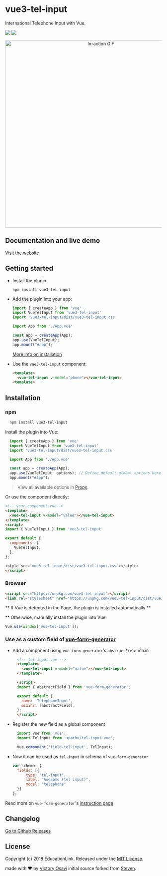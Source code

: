 # vue3-tel-input
International Telephone Input with Vue.

[![](https://img.shields.io/npm/dt/vue3-tel-input.svg)](https://www.npmjs.com/package/vue3-tel-input) [![](https://img.shields.io/github/stars/victorybiz/vue3-tel-input.svg)](https://github.com/victorybiz/vue3-tel-input)

<p align="center">
<img width="600px" alt="In-action GIF" src="https://thumbs.gfycat.com/EducatedPoliteBluefintuna-size_restricted.gif"/>
</p>

## Documentation and live demo

[Visit the website](https://educationlink.github.io/vue-tel-input/)

## Getting started
- Install the plugin:

  ```
  npm install vue3-tel-input
  ```

- Add the plugin into your app:

  ```javascript
  import { createApp } from 'vue'
  import VueTelInput from 'vue3-tel-input'
  import 'vue3-tel-input/dist/vue3-tel-input.css'

  import App from './App.vue'

  const app = createApp(App);
  app.use(VueTelInput);
  app.mount("#app");
  ```

  [More info on installation](#installation)

- Use the `vue3-tel-input` component:

  ```html
  <template>
    <vue-tel-input v-model="phone"></vue-tel-input>
  <template>
  ```

## Installation
### npm
```bash
  npm install vue3-tel-input
```

Install the plugin into Vue:

```javascript
  import { createApp } from 'vue'
  import VueTelInput from 'vue3-tel-input'
  import 'vue3-tel-input/dist/vue3-tel-input.css'

  import App from './App.vue'

  const app = createApp(App);
  app.use(VueTelInput, options); // Define default global options here (optional)
  app.mount("#app");
```
> View all available options in [Props](https://educationlink.github.io/vue-tel-input/documentation/props.html).

Or use the component directly:

```html
<!-- your-component.vue-->
<template>
  <vue-tel-input v-model="value"></vue-tel-input>
</template>
<script>
import { VueTelInput } from 'vue3-tel-input'

export default {
  components: {
    VueTelInput,
  },
};

<style src="vue3-tel-input/dist/vue3-tel-input.css"></style>
</script>
```

### Browser

```html
<script src="https://unpkg.com/vue3-tel-input"></script>
<link rel="stylesheet" href="https://unpkg.com/vue3-tel-input/dist/vue3-tel-input.css">
```

** If Vue is detected in the Page, the plugin is installed automatically.**

** Otherwise, manually install the plugin into Vue:

```js
Vue.use(window['vue-tel-input']);
```

### Use as a custom field of [vue-form-generator](https://github.com/vue-generators/vue-form-generator)

- Add a component using `vue-form-generator`'s `abstractField` mixin
  ```html
    <!-- tel-input.vue -->
    <template>
      <vue-tel-input v-model="value"></vue-tel-input>
    </template>

    <script>
    import { abstractField } from 'vue-form-generator';

    export default {
      name: 'TelephoneInput',
      mixins: [abstractField],
    };
    </script>
  ```

- Register the new field as a global component
  ```js
    import Vue from 'vue';
    import TelInput from '<path>/tel-input.vue';

    Vue.component('field-tel-input', TelInput);
  ```

- Now it can be used as `tel-input` in schema of `vue-form-generator`
  ```js
  var schema: {
    fields: [{
        type: "tel-input",
        label: "Awesome (tel input)",
        model: "telephone"
    }]
  };
  ```
Read more on `vue-form-generator`'s [instruction page](https://icebob.gitbooks.io/vueformgenerator/content/fields/custom_fields.html)


## Changelog
[Go to Github Releases](https://github.com/victorybiz/vue3-tel-input/releases)

## License

Copyright (c) 2018 EducationLink.
Released under the [MIT License](https://github.com/victorybiz/vue3-tel-input/blob/master/LICENSE).

made with &#x2764; by [Victory Osayi](https://github.com/victorybiz) initial source forked from [Steven](https://github.com/iamstevendao).
